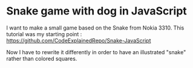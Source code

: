 # Snake game with dog in JavaScript

I want to make a small game based on the Snake from Nokia 3310.
This tutorial was my starting point : https://github.com/CodeExplainedRepo/Snake-JavaScript

Now I have to rewrite it differently in order to have an illustrated "snake" rather than colored squares.